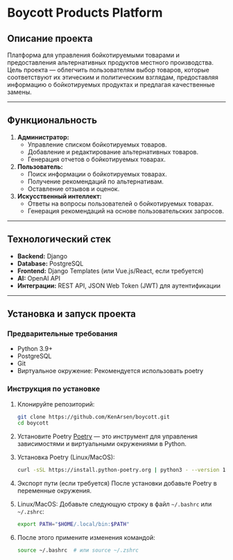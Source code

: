 # Boycott Products Platform

## Описание проекта

Платформа для управления бойкотируемыми товарами и предоставления альтернативных продуктов местного производства. Цель
проекта — облегчить пользователям выбор товаров, которые соответствуют их этическим и политическим взглядам,
предоставляя информацию о бойкотируемых продуктах и предлагая качественные замены.

---

## Функциональность

1. **Администратор:**
    - Управление списком бойкотируемых товаров.
    - Добавление и редактирование альтернативных товаров.
    - Генерация отчетов о бойкотируемых товарах.
2. **Пользователь:**
    - Поиск информации о бойкотируемых товарах.
    - Получение рекомендаций по альтернативам.
    - Оставление отзывов и оценок.
3. **Искусственный интеллект:**
    - Ответы на вопросы пользователей о бойкотируемых товарах.
    - Генерация рекомендаций на основе пользовательских запросов.

---

## Технологический стек

- **Backend:** Django
- **Database:** PostgreSQL
- **Frontend:** Django Templates (или Vue.js/React, если требуется)
- **AI:** OpenAI API
- **Интеграции:** REST API, JSON Web Token (JWT) для аутентификации

---

## Установка и запуск проекта

### Предварительные требования

- Python 3.9+
- PostgreSQL
- Git
- Виртуальное окружение: Рекомендуется использовать poetry

### Инструкция по установке

1. Клонируйте репозиторий:
   ```bash
   git clone https://github.com/KenArsen/boycott.git
   cd boycott
   ```
   
2. Установите Poetry
   [Poetry](https://python-poetry.org/) — это инструмент для управления зависимостями и виртуальными окружениями в
   Python.

3. Установка Poetry (Linux/MacOS):
   ```bash
   curl -sSL https://install.python-poetry.org | python3 - --version 1.8.4
   ```

4. Экспорт пути (если требуется)
   После установки добавьте Poetry в переменные окружения.

5. Linux/MacOS:
   Добавьте следующую строку в файл `~/.bashrc` или `~/.zshrc`:
   ```bash
   export PATH="$HOME/.local/bin:$PATH"
   ```
   
6. После этого примените изменения командой:
   ```bash
   source ~/.bashrc  # или source ~/.zshrc
   ```